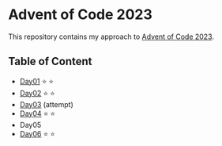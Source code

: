 # Advent of Code 2023
This repository contains my approach to [Advent of Code 2023](https://adventofcode.com/2023).

## Table of Content
- [Day01](https://github.com/Ewa-Anna/Advent-of-Code-2023/tree/main/Day_01) :star: :star:
- [Day02](https://github.com/Ewa-Anna/Advent-of-Code-2023/tree/main/Day_02) :star: :star:
- [Day03](https://github.com/Ewa-Anna/Advent-of-Code-2023/tree/main/Day_03) (attempt)
- [Day04](https://github.com/Ewa-Anna/Advent-of-Code-2023/tree/main/Day_04) :star: :star:
- Day05
- [Day06](https://github.com/Ewa-Anna/Advent-of-Code-2023/tree/main/Day_06) :star: :star: